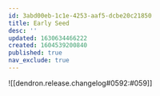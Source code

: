 ```yaml
---
id: 3abd00eb-1c1e-4253-aaf5-dcbe20c21850
title: Early Seed
desc: ''
updated: 1630634466222
created: 1604539200840
published: true
nav_exclude: true
---
```


![[dendron.release.changelog#0592:#059]]

